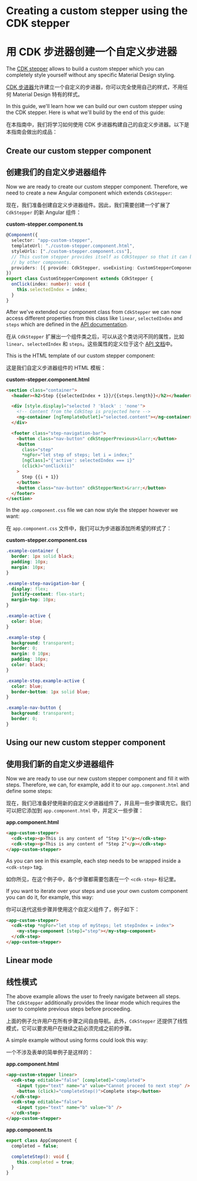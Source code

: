 # Creating a custom stepper using the CDK stepper

# 用 CDK 步进器创建一个自定义步进器

The [CDK stepper](https://material.angular.io/cdk/stepper/overview) allows to build a custom stepper which you can completely style yourself without any specific Material Design styling.

[CDK 步进器](https://material.angular.cn/cdk/stepper/overview)允许建立一个自定义的步进器，你可以完全使用自己的样式，不用任何 Material Design 特有的样式。

In this guide, we'll learn how we can build our own custom stepper using the CDK stepper. Here is what we'll build by the end of this guide:

在本指南中，我们将学习如何使用 CDK 步进器构建自己的自定义步进器。以下是本指南会做出的成品：

<!-- example(cdk-custom-stepper-without-form) -->

## Create our custom stepper component

## 创建我们的自定义步进器组件

Now we are ready to create our custom stepper component. Therefore, we need to create a new Angular component which extends `CdkStepper`:

现在，我们准备创建自定义步进器组件。因此，我们需要创建一个扩展了 `CdkStepper` 的新 Angular 组件：

**custom-stepper.component.ts**

```ts
@Component({
  selector: "app-custom-stepper",
  templateUrl: "./custom-stepper.component.html",
  styleUrls: ["./custom-stepper.component.css"],
  // This custom stepper provides itself as CdkStepper so that it can be recognized
  // by other components.
  providers: [{ provide: CdkStepper, useExisting: CustomStepperComponent }]
})
export class CustomStepperComponent extends CdkStepper {
  onClick(index: number): void {
    this.selectedIndex = index;
  }
}
```

After we've extended our component class from `CdkStepper` we can now access different properties from this class like `linear`, `selectedIndex` and `steps` which are defined in the [API documentation](https://material.angular.io/cdk/stepper/api#CdkStepper).

在从 `CdkStepper` 扩展出一个组件类之后，可以从这个类访问不同的属性，比如 `linear`、`selectedIndex` 和 `steps`。这些属性的定义位于这个 [API 文档](https://material.angular.cn/cdk/stepper/api#CdkStepper)中。

This is the HTML template of our custom stepper component:

这是我们自定义步进器组件的 HTML 模板：

**custom-stepper.component.html**

```html
<section class="container">
  <header><h2>Step {{selectedIndex + 1}}/{{steps.length}}</h2></header>

  <div [style.display]="selected ? 'block' : 'none'">
    <!-- Content from the CdkStep is projected here -->
    <ng-container [ngTemplateOutlet]="selected.content"></ng-container>
  </div>

  <footer class="step-navigation-bar">
    <button class="nav-button" cdkStepperPrevious>&larr;</button>
    <button
      class="step"
      *ngFor="let step of steps; let i = index;"
      [ngClass]="{'active': selectedIndex === i}"
      (click)="onClick(i)"
    >
      Step {{i + 1}}
    </button>
    <button class="nav-button" cdkStepperNext>&rarr;</button>
  </footer>
</section>
```

In the `app.component.css` file we can now style the stepper however we want:

在 `app.component.css` 文件中，我们可以为步进器添加所希望的样式了：

**custom-stepper.component.css**

```css
.example-container {
  border: 1px solid black;
  padding: 10px;
  margin: 10px;
}

.example-step-navigation-bar {
  display: flex;
  justify-content: flex-start;
  margin-top: 10px;
}

.example-active {
  color: blue;
}

.example-step {
  background: transparent;
  border: 0;
  margin: 0 10px;
  padding: 10px;
  color: black;
}

.example-step.example-active {
  color: blue;
  border-bottom: 1px solid blue;
}

.example-nav-button {
  background: transparent;
  border: 0;
}
```

## Using our new custom stepper component

## 使用我们新的自定义步进器组件

Now we are ready to use our new custom stepper component and fill it with steps. Therefore, we can, for example, add it to our `app.component.html` and define some steps:

现在，我们已准备好使用新的自定义步进器组件了，并且用一些步骤填充它。我们可以把它添加到 `app.component.html` 中，并定义一些步骤：

**app.component.html**

```html
<app-custom-stepper>
  <cdk-step><p>This is any content of "Step 1"</p></cdk-step>
  <cdk-step><p>This is any content of "Step 2"</p></cdk-step>
</app-custom-stepper>
```

As you can see in this example, each step needs to be wrapped inside a `<cdk-step>` tag.

如你所见，在这个例子中，各个步骤都需要包裹在一个 `<cdk-step>` 标记里。

If you want to iterate over your steps and use your own custom component you can do it, for example, this way:

你可以迭代这些步骤并使用这个自定义组件了，例子如下：

```html
<app-custom-stepper>
  <cdk-step *ngFor="let step of mySteps; let stepIndex = index">
    <my-step-component [step]="step"></my-step-component>
  </cdk-step>
</app-custom-stepper>
```

## Linear mode

## 线性模式

The above example allows the user to freely navigate between all steps. The `CdkStepper` additionally provides the linear mode which requires the user to complete previous steps before proceeding.

上面的例子允许用户在所有步骤之间自由导航。此外，`CdkStepper` 还提供了线性模式，它可以要求用户在继续之前必须完成之前的步骤。

A simple example without using forms could look this way:

一个不涉及表单的简单例子是这样的：

**app.component.html**

```html
<app-custom-stepper linear>
  <cdk-step editable="false" [completed]="completed">
    <input type="text" name="a" value="Cannot proceed to next step" />
    <button (click)="completeStep()">Complete step</button>
  </cdk-step>
  <cdk-step editable="false">
    <input type="text" name="b" value="b" />
  </cdk-step>
</app-custom-stepper>
```

**app.component.ts**

```ts
export class AppComponent {
  completed = false;

  completeStep(): void {
    this.completed = true;
  }
}
```